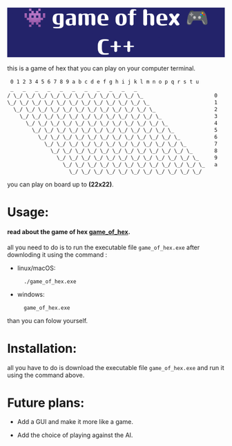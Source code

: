 ![image](logo.png)

this is a game of hex that you can play on your computer terminal.

```
 0 1 2 3 4 5 6 7 8 9 a b c d e f g h i j k l m n o p q r s t u
 _   _   _   _   _   _   _   _   _   _   _  
/ \_/ \_/ \_/ \_/ \_/ \_/ \_/ \_/ \_/ \_/ \_                       0
\_/ \_/ \_/ \_/ \_/ \_/ \_/ \_/ \_/ \_/ \_/ \_                     1
  \_/ \_/ \_/ \_/ \_/ \_/ \_/ \_/ \_/ \_/ \_/ \_                   2
    \_/ \_/ \_/ \_/ \_/ \_/ \_/ \_/ \_/ \_/ \_/ \_                 3
      \_/ \_/ \_/ \_/ \_/ \_/ \_/ \_/ \_/ \_/ \_/ \_               4
        \_/ \_/ \_/ \_/ \_/ \_/ \_/ \_/ \_/ \_/ \_/ \_             5
          \_/ \_/ \_/ \_/ \_/ \_/ \_/ \_/ \_/ \_/ \_/ \_           6
            \_/ \_/ \_/ \_/ \_/ \_/ \_/ \_/ \_/ \_/ \_/ \_         7
              \_/ \_/ \_/ \_/ \_/ \_/ \_/ \_/ \_/ \_/ \_/ \_       8
                \_/ \_/ \_/ \_/ \_/ \_/ \_/ \_/ \_/ \_/ \_/ \_     9
                  \_/ \_/ \_/ \_/ \_/ \_/ \_/ \_/ \_/ \_/ \_/ \_   a
                    \_/ \_/ \_/ \_/ \_/ \_/ \_/ \_/ \_/ \_/ \_/ 
```

you can play on board up to **(22x22)**.


# Usage:


#### read about the game of hex [game_of_hex](https://en.wikipedia.org/wiki/Hex_(board_game)). 
all you need to do is to run the executable file ```game_of_hex.exe``` after downloding it using the command :
* linux/macOS:

        ./game_of_hex.exe

* windows:

        game_of_hex.exe

than you can folow yourself.

# Installation:

all you have to do is download the executable file ```game_of_hex.exe``` and run it using the command above.

# Future plans:
* Add a GUI and make it more like a game.

* Add the choice of playing against the AI.
